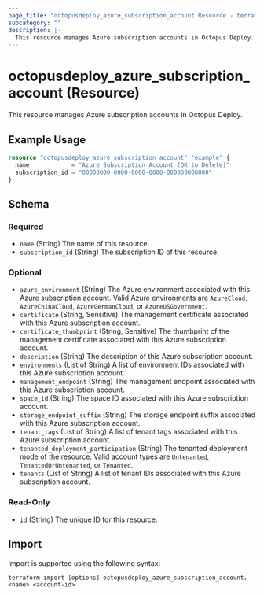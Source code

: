 ```yaml
---
page_title: "octopusdeploy_azure_subscription_account Resource - terraform-provider-octopusdeploy"
subcategory: ""
description: |-
  This resource manages Azure subscription accounts in Octopus Deploy.
---
```


# octopusdeploy_azure_subscription_account (Resource)

This resource manages Azure subscription accounts in Octopus Deploy.

## Example Usage

```terraform
resource "octopusdeploy_azure_subscription_account" "example" {
  name            = "Azure Subscription Account (OK to Delete)"
  subscription_id = "00000000-0000-0000-0000-000000000000"
}
```
<!-- schema generated by tfplugindocs -->
## Schema

### Required

- `name` (String) The name of this resource.
- `subscription_id` (String) The subscription ID of this resource.

### Optional

- `azure_environment` (String) The Azure environment associated with this Azure subscription account. Valid Azure environments are `AzureCloud`, `AzureChinaCloud`, `AzureGermanCloud`, or `AzureUSGovernment`.
- `certificate` (String, Sensitive) The management certificate associated with this Azure subscription account.
- `certificate_thumbprint` (String, Sensitive) The thumbprint of the management certificate associated with this Azure subscription account.
- `description` (String) The description of this Azure subscription account.
- `environments` (List of String) A list of environment IDs associated with this Azure subscription account.
- `management_endpoint` (String) The management endpoint associated with this Azure subscription account.
- `space_id` (String) The space ID associated with this Azure subscription account.
- `storage_endpoint_suffix` (String) The storage endpoint suffix associated with this Azure subscription account.
- `tenant_tags` (List of String) A list of tenant tags associated with this Azure subscription account.
- `tenanted_deployment_participation` (String) The tenanted deployment mode of the resource. Valid account types are `Untenanted`, `TenantedOrUntenanted`, or `Tenanted`.
- `tenants` (List of String) A list of tenant IDs associated with this Azure subscription account.

### Read-Only

- `id` (String) The unique ID for this resource.

## Import

Import is supported using the following syntax:

```shell
terraform import [options] octopusdeploy_azure_subscription_account.<name> <account-id>
```
